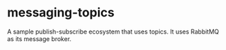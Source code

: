 # messaging-topics #

A sample publish-subscribe ecosystem that uses topics. It uses RabbitMQ as its message broker.
